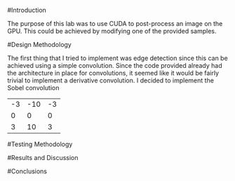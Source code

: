 #Introduction

The purpose of this lab was to use CUDA to post-process an image on the GPU. This could be achieved by modifying one of the provided samples.

#Design Methodology

The first thing that I tried to implement was edge detection since this can be achieved using a simple convolution. Since the code provided already had the architecture in place for convolutions, it seemed like it would be fairly trivial to implement a derivative convolution. I decided to implement the Sobel convolution

|    |     |    |
|----|-----|----|
| -3 | -10 | -3 |
| 0  | 0   | 0  |
| 3  | 10  |  3 |

#Testing Methodology

#Results and Discussion

#Conclusions
